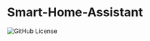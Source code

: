 # Smart-Home-Assistant
![GitHub License](https://img.shields.io/github/license/ZhuchenZhong/Smart-Home-Assistant)
